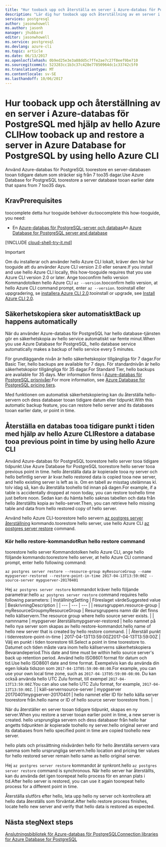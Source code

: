 ```yaml
---
title: "Hur tooback upp och återställa en server i Azure-databas för PostgreSQL | Microsoft Docs"
description: "Lär dig hur tooback upp och återställning av en server i Azure-databas för PostgreSQL med hjälp av hello Azure CLI."
services: postgresql
author: jasonwhowell
ms.author: jasonh
manager: jhubbard
editor: jasonwhowell
ms.service: postgresql
ms.devlang: azure-cli
ms.topic: article
ms.date: 06/13/2017
ms.openlocfilehash: 0b9ed25e3e3a88dd5c7ffe2ae7c27f8eef9be710
ms.sourcegitcommit: 523283cc1b3c37c428e77850964dc1c33742c5f0
ms.translationtype: MT
ms.contentlocale: sv-SE
ms.lasthandoff: 10/06/2017
---
```

# <a name="how-tooback-up-and-restore-a-server-in-azure-database-for-postgresql-by-using-hello-azure-cli"></a><span data-ttu-id="699ca-103">Hur tooback upp och återställning av en server i Azure-databas för PostgreSQL med hjälp av hello Azure CLI</span><span class="sxs-lookup"><span data-stu-id="699ca-103">How tooback up and restore a server in Azure Database for PostgreSQL by using hello Azure CLI</span></span>

<span data-ttu-id="699ca-104">Använd Azure-databas för PostgreSQL toorestore en server-databasen tooan tidigare datum som sträcker sig från 7 too35 dagar.</span><span class="sxs-lookup"><span data-stu-id="699ca-104">Use Azure Database for PostgreSQL toorestore a server database tooan earlier date that spans from 7 too35 days.</span></span>

## <a name="prerequisites"></a><span data-ttu-id="699ca-105">Krav</span><span class="sxs-lookup"><span data-stu-id="699ca-105">Prerequisites</span></span>
<span data-ttu-id="699ca-106">toocomplete detta hur tooguide behöver du:</span><span class="sxs-lookup"><span data-stu-id="699ca-106">toocomplete this how-tooguide, you need:</span></span>
- <span data-ttu-id="699ca-107">En [Azure-databas för PostgreSQL-server och databas](quickstart-create-server-database-azure-cli.md)</span><span class="sxs-lookup"><span data-stu-id="699ca-107">An [Azure Database for PostgreSQL server and database](quickstart-create-server-database-azure-cli.md)</span></span>

[!INCLUDE [cloud-shell-try-it.md](../../includes/cloud-shell-try-it.md)]

 

> [!IMPORTANT]
> <span data-ttu-id="699ca-108">Om du installerar och använder hello Azure CLI lokalt, kräver den här hur tooguide att du använder Azure CLI version 2.0 eller senare.</span><span class="sxs-lookup"><span data-stu-id="699ca-108">If you install and use hello Azure CLI locally, this how-tooguide requires that you use Azure CLI version 2.0 or later.</span></span> <span data-ttu-id="699ca-109">Ange tooconfirm hello version Kommandotolken hello Azure CLI `az --version`.</span><span class="sxs-lookup"><span data-stu-id="699ca-109">tooconfirm hello version, at hello Azure CLI command prompt, enter `az --version`.</span></span> <span data-ttu-id="699ca-110">tooinstall eller uppgradering, se [installera Azure CLI 2.0]( /cli/azure/install-azure-cli).</span><span class="sxs-lookup"><span data-stu-id="699ca-110">tooinstall or upgrade, see [Install Azure CLI 2.0]( /cli/azure/install-azure-cli).</span></span>

## <a name="back-up-happens-automatically"></a><span data-ttu-id="699ca-111">Säkerhetskopiera sker automatiskt</span><span class="sxs-lookup"><span data-stu-id="699ca-111">Back up happens automatically</span></span>
<span data-ttu-id="699ca-112">När du använder Azure-databas för PostgreSQL har hello database-tjänsten gör en säkerhetskopia av hello service automatiskt var femte minut.</span><span class="sxs-lookup"><span data-stu-id="699ca-112">When you use Azure Database for PostgreSQL, hello database service automatically makes a backup of hello service every 5 minutes.</span></span> 

<span data-ttu-id="699ca-113">För grundläggande nivån är hello säkerhetskopior tillgängliga för 7 dagar.</span><span class="sxs-lookup"><span data-stu-id="699ca-113">For Basic Tier, hello backups are available for 7 days.</span></span> <span data-ttu-id="699ca-114">För standardnivån är hello säkerhetskopior tillgängliga för 35 dagar.</span><span class="sxs-lookup"><span data-stu-id="699ca-114">For Standard Tier, hello backups are available for 35 days.</span></span> <span data-ttu-id="699ca-115">Mer information finns i [Azure-databas för PostgreSQL prisnivåer](concepts-service-tiers.md).</span><span class="sxs-lookup"><span data-stu-id="699ca-115">For more information, see [Azure Database for PostgreSQL pricing tiers](concepts-service-tiers.md).</span></span>

<span data-ttu-id="699ca-116">Med funktionen om automatisk säkerhetskopiering kan du återställa hello-servern och dess databaser tooan tidigare datum eller tidpunkt.</span><span class="sxs-lookup"><span data-stu-id="699ca-116">With this automatic backup feature, you can restore hello server and its databases tooan earlier date, or point in time.</span></span>

## <a name="restore-a-database-tooa-previous-point-in-time-by-using-hello-azure-cli"></a><span data-ttu-id="699ca-117">Återställa en databas tooa tidigare punkt i tiden med hjälp av hello Azure CLI</span><span class="sxs-lookup"><span data-stu-id="699ca-117">Restore a database tooa previous point in time by using hello Azure CLI</span></span>
<span data-ttu-id="699ca-118">Använd Azure-databas för PostgreSQL toorestore hello server tooa tidigare tidpunkt.</span><span class="sxs-lookup"><span data-stu-id="699ca-118">Use Azure Database for PostgreSQL toorestore hello server tooa previous point in time.</span></span> <span data-ttu-id="699ca-119">hello återställa data är kopierade tooa ny server och hello befintlig server är kvar.</span><span class="sxs-lookup"><span data-stu-id="699ca-119">hello restored data is copied tooa new server, and hello existing server is left as is.</span></span> <span data-ttu-id="699ca-120">Om en tabell av misstag utelämnas kl. tolv idag så, kan du återställa toohello tid innan på dagen.</span><span class="sxs-lookup"><span data-stu-id="699ca-120">For example, if a table is accidentally dropped at noon today, you can restore toohello time just before noon.</span></span> <span data-ttu-id="699ca-121">Sedan kan du hämta hello saknas tabellen och data från hello återställts kopia av hello-server.</span><span class="sxs-lookup"><span data-stu-id="699ca-121">Then, you can retrieve hello missing table and data from hello restored copy of hello server.</span></span> 

<span data-ttu-id="699ca-122">Använd hello Azure CLI-toorestore hello servern [az postgres server återställning](/cli/azure/postgres/server#restore) kommando.</span><span class="sxs-lookup"><span data-stu-id="699ca-122">toorestore hello server, use hello Azure CLI [az postgres server restore](/cli/azure/postgres/server#restore) command.</span></span>

### <a name="run-hello-restore-command"></a><span data-ttu-id="699ca-123">Kör hello restore-kommandot</span><span class="sxs-lookup"><span data-stu-id="699ca-123">Run hello restore command</span></span>

<span data-ttu-id="699ca-124">toorestore hello server Kommandotolken hello Azure CLI, ange hello följande kommando:</span><span class="sxs-lookup"><span data-stu-id="699ca-124">toorestore hello server, at hello Azure CLI command prompt, enter hello following command:</span></span>

```azurecli-interactive
az postgres server restore --resource-group myResourceGroup --name mypgserver-restored --restore-point-in-time 2017-04-13T13:59:00Z --source-server mypgserver-20170401
```

<span data-ttu-id="699ca-125">Hej `az postgres server restore` kommandot kräver hello följande parametrar:</span><span class="sxs-lookup"><span data-stu-id="699ca-125">hello `az postgres server restore` command requires hello following parameters:</span></span>
| <span data-ttu-id="699ca-126">Inställning</span><span class="sxs-lookup"><span data-stu-id="699ca-126">Setting</span></span> | <span data-ttu-id="699ca-127">Föreslaget värde</span><span class="sxs-lookup"><span data-stu-id="699ca-127">Suggested value</span></span> | <span data-ttu-id="699ca-128">Beskrivning</span><span class="sxs-lookup"><span data-stu-id="699ca-128">Description</span></span>  |
| --- | --- | --- |
| <span data-ttu-id="699ca-129">resursgruppen.</span><span class="sxs-lookup"><span data-stu-id="699ca-129">resource-group</span></span> |  <span data-ttu-id="699ca-130">myResourceGroup</span><span class="sxs-lookup"><span data-stu-id="699ca-130">myResourceGroup</span></span> |  <span data-ttu-id="699ca-131">Resursgruppens namn där det finns hello källservern.</span><span class="sxs-lookup"><span data-stu-id="699ca-131">The resource group where hello source server exists.</span></span>  |
| <span data-ttu-id="699ca-132">namn</span><span class="sxs-lookup"><span data-stu-id="699ca-132">name</span></span> | <span data-ttu-id="699ca-133">mypgserver återställs</span><span class="sxs-lookup"><span data-stu-id="699ca-133">mypgserver-restored</span></span> | <span data-ttu-id="699ca-134">hello namnet på hello nya server som skapas av hello restore-kommandot.</span><span class="sxs-lookup"><span data-stu-id="699ca-134">hello name of hello new server that is created by hello restore command.</span></span> |
| <span data-ttu-id="699ca-135">Återställ punkt i tiden</span><span class="sxs-lookup"><span data-stu-id="699ca-135">restore-point-in-time</span></span> | <span data-ttu-id="699ca-136">2017-04-13T13:59:00Z</span><span class="sxs-lookup"><span data-stu-id="699ca-136">2017-04-13T13:59:00Z</span></span> | <span data-ttu-id="699ca-137">Välj en punkt i tiden toorestore till.</span><span class="sxs-lookup"><span data-stu-id="699ca-137">Select a point in time toorestore to.</span></span> <span data-ttu-id="699ca-138">Datumet och tiden måste vara inom hello källserverns säkerhetskopiera Bevarandeperiod.</span><span class="sxs-lookup"><span data-stu-id="699ca-138">This date and time must be within hello source server's back up retention period.</span></span> <span data-ttu-id="699ca-139">Använd hello ISO8601 format för datum och tid.</span><span class="sxs-lookup"><span data-stu-id="699ca-139">Use hello ISO8601 date and time format.</span></span> <span data-ttu-id="699ca-140">Exempelvis kan du använda din egen lokala tidszon som `2017-04-13T05:59:00-08:00`.</span><span class="sxs-lookup"><span data-stu-id="699ca-140">For example, you can use your own local time zone, such as `2017-04-13T05:59:00-08:00`.</span></span> <span data-ttu-id="699ca-141">Du kan också använda hello UTC Zulu format, till exempel `2017-04-13T13:59:00Z`.</span><span class="sxs-lookup"><span data-stu-id="699ca-141">You can also use hello UTC Zulu format, for example, `2017-04-13T13:59:00Z`.</span></span> |
| <span data-ttu-id="699ca-142">käll-servern</span><span class="sxs-lookup"><span data-stu-id="699ca-142">source-server</span></span> | <span data-ttu-id="699ca-143">mypgserver 20170401</span><span class="sxs-lookup"><span data-stu-id="699ca-143">mypgserver-20170401</span></span> | <span data-ttu-id="699ca-144">hello namnet eller ID för hello källa server toorestore från.</span><span class="sxs-lookup"><span data-stu-id="699ca-144">hello name or ID of hello source server toorestore from.</span></span> |

<span data-ttu-id="699ca-145">När du återställer en server tooan tidigare tidpunkt, skapas en ny server.</span><span class="sxs-lookup"><span data-stu-id="699ca-145">When you restore a server tooan earlier point in time, a new server is created.</span></span> <span data-ttu-id="699ca-146">hello ursprungliga servern och dess databaser från hello har angetts tidpunkten är kopierade toohello ny server.</span><span class="sxs-lookup"><span data-stu-id="699ca-146">hello original server and its databases from hello specified point in time are copied toohello new server.</span></span>

<span data-ttu-id="699ca-147">hello plats och prissättning nivåvärden hello för hello återställa servern vara samma som hello ursprungliga servern.</span><span class="sxs-lookup"><span data-stu-id="699ca-147">hello location and pricing tier values for hello restored server remain hello same as hello original server.</span></span> 

<span data-ttu-id="699ca-148">Hej `az postgres server restore` kommandot är synkront.</span><span class="sxs-lookup"><span data-stu-id="699ca-148">hello `az postgres server restore` command is synchronous.</span></span> <span data-ttu-id="699ca-149">När hello server har återställts, kan du använda det igen toorepeat hello process för en annan plats i tid.</span><span class="sxs-lookup"><span data-stu-id="699ca-149">After hello server is restored, you can use it again toorepeat hello process for a different point in time.</span></span> 

<span data-ttu-id="699ca-150">Återställa slutförs efter hello, leta upp hello ny server och kontrollera att hello data återställs som förväntat.</span><span class="sxs-lookup"><span data-stu-id="699ca-150">After hello restore process finishes, locate hello new server and verify that hello data is restored as expected.</span></span>

## <a name="next-steps"></a><span data-ttu-id="699ca-151">Nästa steg</span><span class="sxs-lookup"><span data-stu-id="699ca-151">Next steps</span></span>
[<span data-ttu-id="699ca-152">Anslutningsbibliotek för Azure-databas för PostgreSQL</span><span class="sxs-lookup"><span data-stu-id="699ca-152">Connection libraries for Azure Database for PostgreSQL</span></span>](concepts-connection-libraries.md)
